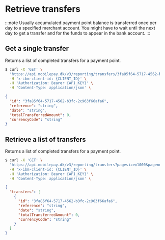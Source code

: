 # Retrieve transfers

:::note
Usually accumulated payment point balance is transferred once per day to a specified merchant account.
You might have to wait until the next day to get a transfer and for the funds to appear in the bank account.
:::

## Get a single transfer

Returns a list of completed transfers for a payment point.

```bash title="Request curl example"
$ curl -X 'GET' \
  'https://api.mobilepay.dk/v3/reporting/transfers/3fa85f64-5717-4562-b3fc-2c963f66afa6' \
  -H 'x-ibm-client-id: {CLIENT_ID}' \
  -H 'Authorization: Bearer {API_KEY}' \
  -H 'Content-Type: application/json' \
```

```json title="Response JSON example"
{
  "id": "3fa85f64-5717-4562-b3fc-2c963f66afa6",
  "reference": "string",
  "date": "string",
  "totalTransferredAmount": 0,
  "currencyCode": "string"
}
```

## Retrieve a list of transfers

Returns a list of completed transfers for a payment point.

```bash title="Request curl example"
$ curl -X 'GET' \
  'https://api.mobilepay.dk/v3/reporting/transfers?pagesize=1000&pagenumber=1' \
  -H 'x-ibm-client-id: {CLIENT_ID}' \
  -H 'Authorization: Bearer {API_KEY}' \
  -H 'Content-Type: application/json' \
```

```json title="Response JSON example"
{
  "transfers": [
    {
      "id": "3fa85f64-5717-4562-b3fc-2c963f66afa6",
      "reference": "string",
      "date": "string",
      "totalTransferredAmount": 0,
      "currencyCode": "string"
    }
  ]
}
```